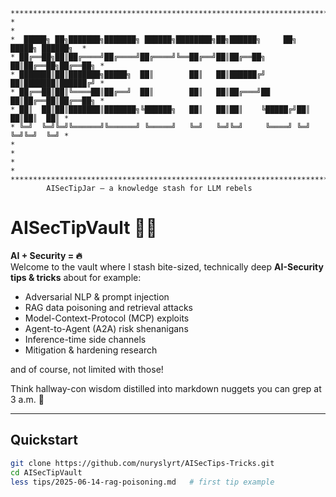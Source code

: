 ```
**********************************************************************************
*                                                                                *
*  █████╗ ██╗███████╗███████╗ ██████╗████████╗██╗██████╗     ██╗ █████╗ ██████╗  *
* ██╔══██╗██║██╔════╝██╔════╝██╔════╝╚══██╔══╝██║██╔══██╗    ██║██╔══██╗██╔══██╗ *
* ███████║██║███████╗█████╗  ██║        ██║   ██║██████╔╝    ██║███████║██████╔╝ *
* ██╔══██║██║╚════██║██╔══╝  ██║        ██║   ██║██╔═══╝██   ██║██╔══██║██╔══██╗ *
* ██║  ██║██║███████║███████╗╚██████╗   ██║   ██║██║    ╚█████╔╝██║  ██║██║  ██║ *
* ╚═╝  ╚═╝╚═╝╚══════╝╚══════╝ ╚═════╝   ╚═╝   ╚═╝╚═╝     ╚════╝ ╚═╝  ╚═╝╚═╝  ╚═╝ *
*                                                                                *
*                                                                                *
**********************************************************************************                                       
        AISecTipJar – a knowledge stash for LLM rebels
```
<!--
<p align="center">
  <img src="docs/assets/aisectipbot_banner.svg" width="480" alt="AISecTipBot">
</p>
-->
# AISecTipVault 🔐🤖

**AI + Security = 🔥**  
Welcome to the vault where I stash bite-sized, technically deep **AI-Security tips & tricks** about for example:

* Adversarial NLP & prompt injection
* RAG data poisoning and retrieval attacks
* Model-Context-Protocol (MCP) exploits
* Agent-to-Agent (A2A) risk shenanigans
* Inference-time side channels
* Mitigation & hardening research

and of course, not limited with those!

Think hallway-con wisdom distilled into markdown nuggets you can grep at 3 a.m. 🌙  

---

## Quickstart

```bash
git clone https://github.com/nuryslyrt/AISecTips-Tricks.git
cd AISecTipVault
less tips/2025-06-14-rag-poisoning.md   # first tip example
